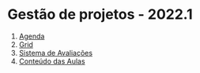 # Gestão de projetos - 2022.1

1. [Agenda](pjto_agenda.pdf)
2. [Grid](pjto_grid.pdf)
3. [Sistema de Avaliações](/./avaliacoes.pdf)
4. [Conteúdo das Aulas](pjto_aulas.md)
